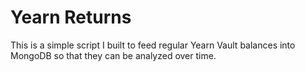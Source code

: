 # Yearn Returns
This is a simple script I built to feed regular Yearn Vault balances into MongoDB so that they can be analyzed over time.